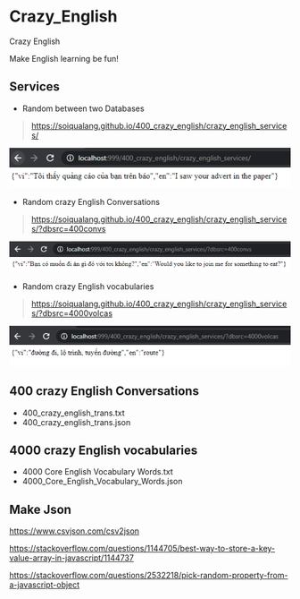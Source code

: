 # Crazy_English
Crazy English

Make English learning be fun!

## Services

* Random between two Databases

> https://soiqualang.github.io/400_crazy_english/crazy_english_services/

<img src="img/h1.png">

* Random crazy English Conversations

> https://soiqualang.github.io/400_crazy_english/crazy_english_services/?dbsrc=400convs

<img src="img/h2.png">

* Random crazy English vocabularies

> https://soiqualang.github.io/400_crazy_english/crazy_english_services/?dbsrc=4000volcas

<img src="img/h3.png">


## 400 crazy English Conversations

* 400_crazy_english_trans.txt
* 400_crazy_english_trans.json

## 4000 crazy English vocabularies

* 4000 Core English Vocabulary Words.txt
* 4000_Core_English_Vocabulary_Words.json

## Make Json

https://www.csvjson.com/csv2json

https://stackoverflow.com/questions/1144705/best-way-to-store-a-key-value-array-in-javascript/1144737

https://stackoverflow.com/questions/2532218/pick-random-property-from-a-javascript-object

